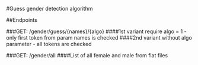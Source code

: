 #Guess gender detection algorithm

##Endpoints

###GET: /gender/guess/{names}/{algo}
####1st variant require algo = 1 - only first token from param names is checked
####2nd variant without algo parameter - all tokens are checked

###GET: /gender/all
####List of all female and male from flat files

